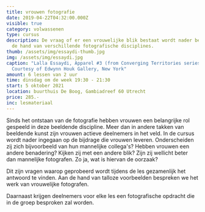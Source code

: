 ```yaml
---
title: vrouwen fotografie
date: 2019-04-22T04:32:00.000Z
visible: true
category: volwassenen
type: cursus
description: De vraag of er een vrouwelijke blik bestaat wordt nader bekeken aan
  de hand van verschillende fotografische disciplines.
thumb: /assets/img/essaydi-thumb.jpg
img: /assets/img/essaydi.jpg
caption: "Lalla Essaydi, Apparel #3 (from Converging Territories series), 2003.
  Courtesy of Edwynn Houk Gallery, New York"
amount: 6 lessen van 2 uur
time: dinsdag om de week 19:30 - 21:30
start: 5 oktober 2021
location: buurthuis De Boog, Gambiadreef 60 Utrecht
price: 285.-
inc: lesmateriaal
---
```

Sinds het ontstaan van de fotografie hebben vrouwen een belangrijke rol gespeeld in deze beeldende discipline. Meer dan in andere takken van beeldende kunst zijn vrouwen actieve deelnemers in het veld. In de cursus wordt nader ingegaan op de bijdrage die vrouwen leveren. Onderscheiden zij zich bijvoorbeeld van hun mannelijke collega's? Hebben vrouwen een andere benadering? Kijken zij met een andere blik? Zijn zij wellicht beter dan mannelijke fotografen. Zo ja, wat is hiervan de oorzaak?

Dit zijn vragen waarop geprobeerd wordt tijdens de les gezamenlijk het antwoord te vinden. Aan de hand van talloze voorbeelden bespreken we het werk van vrouwelijke fotografen. 

Daarnaast krijgen deelnemers voor elke les een fotografische opdracht die in de groep besproken zal worden.
